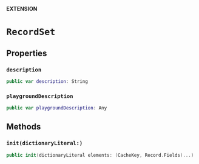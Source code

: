 **EXTENSION**

# `RecordSet`

## Properties
### `description`

```swift
public var description: String
```

### `playgroundDescription`

```swift
public var playgroundDescription: Any
```

## Methods
### `init(dictionaryLiteral:)`

```swift
public init(dictionaryLiteral elements: (CacheKey, Record.Fields)...)
```
